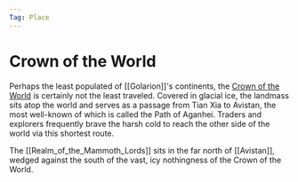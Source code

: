 ```yaml
---
Tag: Place
---
```

# Crown of the World
Perhaps the least populated of [[Golarion]]'s continents, the [Crown of the World](https://pathfinderwiki.com/wiki/Crown_of_the_World) is certainly not the least traveled. Covered in glacial ice, the landmass sits atop the world and serves as a passage from Tian Xia to Avistan, the most well-known of which is called the Path of Aganhei. Traders and explorers frequently brave the harsh cold to reach the other side of the world via this shortest route.

The [[Realm_of_the_Mammoth_Lords]] sits in the far north of [[Avistan]], wedged against the south of the vast, icy nothingness of the Crown of the World.